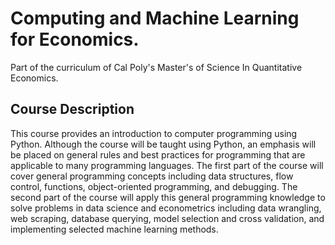 # Computing and Machine Learning for Economics. 
Part of the curriculum of Cal Poly's Master's of Science In Quantitative Economics.

## Course Description
This course provides an introduction to computer programming using Python.
Although the course will be taught using Python, an emphasis will be placed
on general rules and best practices for programming that are applicable to
many programming languages. The first part of the course will cover general programming concepts including data structures, 
flow control, functions,
object-oriented programming, and debugging. The second part of the course
will apply this general programming knowledge to solve problems in data
science and econometrics including data wrangling, web scraping, database
querying, model selection and cross validation, and implementing selected
machine learning methods.
